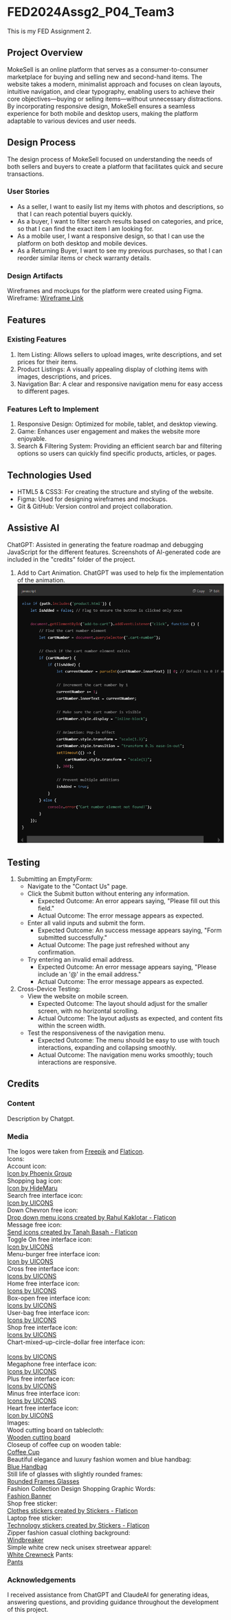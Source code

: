 # FED2024Assg2_P04_Team3
This is my FED Assignment 2.

## Project Overview
MokeSell is an online platform that serves as a consumer-to-consumer marketplace for buying and
selling new and second-hand items. The website takes a modern, minimalist approach and focuses on clean layouts, intuitive navigation, and clear typography, enabling users to achieve their core objectives—buying or selling items—without unnecessary distractions. By incorporating responsive design, MokeSell ensures a seamless experience for both mobile and desktop users, making the platform adaptable to various devices and user needs.

## Design Process
The design process of MokeSell focused on understanding the needs of both sellers and buyers to create a platform that facilitates quick and secure transactions.  
### User Stories
- As a seller, I want to easily list my items with photos and descriptions, so that I can reach potential buyers quickly.
- As a buyer, I want to filter search results based on categories, and price, so that I can find the exact item I am looking for.
- As a mobile user, I want a responsive design, so that I can use the platform on both desktop and mobile devices.
- As a Returning Buyer, I want to see my previous purchases, so that I can reorder similar items or check warranty details.

### Design Artifacts
Wireframes and mockups for the platform were created using Figma.
Wireframe: <a href="https://www.figma.com/design/CEg8SKYoZ64x2Z4qVuqH5K/FED_Assg2?node-id=2-2&t=SlzEcksouHJpjprM-1"> Wireframe Link</a>

## Features
### Existing Features
1. Item Listing: Allows sellers to upload images, write descriptions, and set prices for their items.
2. Product Listings: A visually appealing display of clothing items with images, descriptions, and prices.
3. Navigation Bar: A clear and responsive navigation menu for easy access to different pages.

### Features Left to Implement
1. Responsive Design: Optimized for mobile, tablet, and desktop viewing.
2. Game: Enhances user engagement and makes the website more enjoyable. 
3. Search & Filtering System: Providing an efficient search bar and filtering options so users can quickly find specific products, articles, or pages.

## Technologies Used
- HTML5 & CSS3: For creating the structure and styling of the website.
- Figma: Used for designing wireframes and mockups.
- Git & GitHub: Version control and project collaboration.

## Assistive AI
ChatGPT: Assisted in generating the feature roadmap and debugging JavaScript for the different features. Screenshots of AI-generated code are included in the "credits" folder of the project.

1. Add to Cart Animation. ChatGPT was used to help fix the implementation of the animation.<img src="/credits/Screenshot 2025-02-09 220332.png">

## Testing
1. Submitting an EmptyForm:
    - Navigate to the "Contact Us" page.
    - Click the Submit button without entering any information.
        - Expected Outcome: An error appears saying, "Please fill out this field."
        - Actual Outcome: The error message appears as expected.
    - Enter all valid inputs and submit the form.
        - Expected Outcome: An success message appears saying, "Form submitted successfully."
        - Actual Outcome: The page just refreshed without any confirmation.
    - Try entering an invalid email address.
        - Expected Outcome: An error message appears saying, "Please include an '@' in the email address."
        - Actual Outcome: The error message appears as expected.
2. Cross-Device Testing:
    - View the website on mobile screen.
        - Expected Outcome: The layout should adjust for the smaller screen, with no horizontal scrolling.
        - Actual Outcome: The layout adjusts as expected, and content fits within the screen width.
    - Test the responsiveness of the navigation menu.
        - Expected Outcome: The menu should be easy to use with touch interactions, expanding and collapsing smoothly.
        - Actual Outcome: The navigation menu works smoothly; touch interactions are responsive.

## Credits
### Content
Description by Chatgpt.
### Media
The logos were taken from [Freepik](https://www.freepik.com/) and [Flaticon](https://www.flaticon.com/).  
Icons:  
Account icon:  
<a href="https://www.freepik.com/icon/account_3033143#fromView=family&page=1&position=2&uuid=afbaf1d8-116f-4f7a-b54f-65ffee30dec6">Icon by Phoenix Group</a>  
Shopping bag icon:  
<a href="https://www.freepik.com/icon/shopping-bag_10408592">Icon by HideMaru</a>  
Search free interface icon:  
<a href="https://www.flaticon.com/free-icon-font/search_3917061">Icon by UICONS</a>  
Down Chevron free icon:  
<a href="https://www.flaticon.com/free-icons/drop-down-menu" title="drop down menu icons">Drop down menu icons created by Rahul Kaklotar - Flaticon</a>  
Message free icon:  
<a href="https://www.flaticon.com/free-icons/send" title="send icons">Send icons created by Tanah Basah - Flaticon</a>  
Toggle On free interface icon:  
<a href="https://www.flaticon.com/free-icon-font/toggle-on_10469304?page=1&position=&term=toggle&origin=search&related_id=10469304">Icon by UICONS</a>  
Menu-burger free interface icon:  
<a href="https://www.flaticon.com/free-icon-font/menu-burger_3917215?page=1&position=3&term=menu&origin=search&related_id=3917215">Icon by UICONS</a>  
Cross free interface icon:  
<a href="https://www.flaticon.com/free-icon-font/cross_3917759">Icons by UICONS</a>  
Home free interface icon:  
<a href="https://www.flaticon.com/free-icon-font/home_3917033">Icons by UICONS</a>  
Box-open free interface icon:  
<a href="https://www.flaticon.com/free-icon-font/box-open_9238295">Icons by UICONS</a>  
User-bag free interface icon:  
<a href="https://www.flaticon.com/free-icon-font/user-bag_17819122">Icons by UICONS</a>  
Shop free interface icon:  
<a href="https://www.flaticon.com/free-icon-font/shop_3916657">Icons by UICONS</a>  
Chart-mixed-up-circle-dollar free interface icon:  
<i class="fi fi-rr-chart-mixed-up-circle-dollar"></i>  
<a href="https://www.flaticon.com/free-icon-font/chart-mixed-up-circle-dollar_16106358">Icons by UICONS</a>  
Megaphone free interface icon:  
<a href="https://www.flaticon.com/free-icon-font/megaphone_3914404">Icons by UICONS</a>  
Plus free interface icon:  
<a href="https://www.flaticon.com/free-icon-font/plus_3917757">Icons by UICONS</a>  
Minus free interface icon:  
<a href="https://www.flaticon.com/free-icon-font/minus_3917153">Icons by UICONS</a>  
Heart free interface icon:  
<a href="https://www.flaticon.com/free-icon-font/heart_3916579">Icon by UICONS</a>  
Images:  
Wood cutting board on tablecloth:  
<a href="https://www.freepik.com/free-photo/wood-cutting-board-tablecloth_3778324.htm#fromView=search&page=1&position=49&uuid=0c649e0e-70c0-4ca3-a2bd-fb84d6bd5ffe&query=wooden+cutting+board">Wooden cutting board</a>  
Closeup of coffee cup on wooden table:  
<a href="https://www.freepik.com/free-photo/closeup-coffee-cup-wooden-table_2971588.htm#fromView=search&page=1&position=6&uuid=34792a99-ac8c-4821-884a-31c7975d7d6b&query=white+coffee+mug">Coffee Cup</a>  
Beautiful elegance and luxury fashion women and blue handbag:  
<a href="https://www.freepik.com/free-photo/beautiful-elegance-luxury-fashion-women-blue-handbag_3982479.htm#fromView=image_search_similar&page=1&position=34&uuid=6494e425-9914-4bb5-8030-444a27d080b5&query=wallet">Blue Handbag</a>  
Still life of glasses with slightly rounded frames:  
<a href="https://www.freepik.com/free-photo/still-life-glasses-with-slightly-rounded-frames_60893489.htm#fromView=search&page=1&position=2&uuid=2b6bd30e-9fb1-4678-8470-a99788c22a11&query=glasses">Rounded Frames Glasses</a>  
Fashion Collection Design Shopping Graphic Words:  
<a href="https://www.freepik.com/free-photo/fashion-collection-design-shopping-graphic-words_18929829.htm#fromView=search&page=1&position=20&uuid=b71d922f-8ebe-4101-b1d9-ea31edc85e7a&query=thrift+store+banner">Fashion Banner</a>  
Shop free sticker:  
<a href="https://www.flaticon.com/free-stickers/clothes" title="clothes stickers">Clothes stickers created by Stickers - Flaticon</a>  
Laptop free sticker:  
<a href="https://www.flaticon.com/free-stickers/technology" title="technology stickers">Technology stickers created by Stickers - Flaticon</a>  
Zipper fashion casual clothing background:  
<a href="https://www.freepik.com/free-photo/zipper-fashion-casual-clothing-background_1095673.htm#fromView=image_search_similar&page=1&position=13&uuid=7d3d1146-6698-4a96-8015-013cb584cad3&query=windbreaker">Windbreaker</a>  
Simple white crew neck unisex streetwear apparel:  
<a href="https://www.freepik.com/free-photo/simple-white-crew-neck-unisex-streetwear-apparel_16007206.htm#fromView=search&page=1&position=4&uuid=8006fc3c-3514-46e0-8983-3261ac74776a&query=sweater">White Crewneck</a>
Pants:  
<a href="https://www.freepik.com/free-photo/pants_1123023.htm#fromView=search&page=2&position=26&uuid=a15288f2-ab56-4f68-bdc4-905cd34e85fe&query=Skirt">Pants</a>  

### Acknowledgements
I received assistance from ChatGPT and ClaudeAI for generating ideas, answering questions, and providing guidance throughout the development of this project.